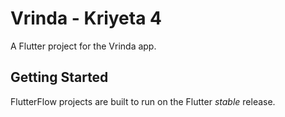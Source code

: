 # Vrinda - Kriyeta 4

A Flutter project for the Vrinda app.

## Getting Started

FlutterFlow projects are built to run on the Flutter _stable_ release.
